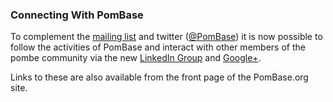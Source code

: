 ### Connecting With PomBase

To complement the [mailing list](/community/mailing-lists) and twitter
([@PomBase](http://twitter.com/PomBase)) it is now possible to follow
the activities of PomBase and interact with other members of the pombe
community via the new [LinkedIn
Group](http://www.linkedin.com/groups/PomBase-5122686) and
[Google+](https://plus.google.com/114842152049074799331).

Links to these are also available from the front page of the PomBase.org
site.
